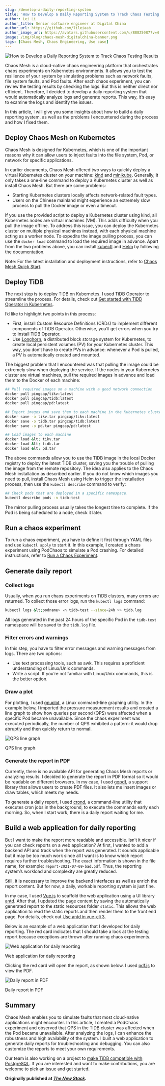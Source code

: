 ```yaml
---
slug: /develop-a-daily-reporting-system
title: 'How to Develop a Daily Reporting System to Track Chaos Testing Results'
author: Lei Li
author_title: Senior software engineer at Digital China
author_url: https://github.com/lileiaab
author_image_url: https://avatars.githubusercontent.com/u/88825087?v=4
image: /img/blog/chaos-mesh-digitalchina-banner.png
tags: [Chaos Mesh, Chaos Engineering, Use case]
---
```


![How to Develop a Daily Reporting System to Track Chaos Testing Results](/img/blog/chaos-mesh-digitalchina-banner.png)

Chaos Mesh is a cloud-native chaos engineering platform that orchestrates chaos experiments on Kubernetes environments. It allows you to test the resilience of your system by simulating problems such as network faults, file system faults, and Pod faults. After each chaos experiment, you can review the testing results by checking the logs. But this is neither direct nor efficient. Therefore, I decided to develop a daily reporting system that would automatically analyze logs and generate reports. This way, it’s easy to examine the logs and identify the issues.

<!--truncate-->

In this article, I will give you some insights about how to build a daily reporting system, as well as the problems I encountered during the process and how I fixed them.

## Deploy Chaos Mesh on Kubernetes

Chaos Mesh is designed for Kubernetes, which is one of the important reasons why it can allow users to inject faults into the file system, Pod, or network for specific applications.

In earlier documents, Chaos Mesh offered two ways to quickly deploy a virtual Kubernetes cluster on your machine: [kind](https://github.com/kubernetes-sigs/kind) and [minikube](https://minikube.sigs.k8s.io/docs/start/). Generally, it only takes a one-line command to deploy a Kubernetes cluster as well as install Chaos Mesh. But there are some problems:

- Starting Kubernetes clusters locally affects network-related fault types.
- Users on the Chinese mainland might experience an extremely slow process to pull the Docker image or even a timeout.

If you use the provided script to deploy a Kubernetes cluster using kind, all Kubernetes nodes are virtual machines (VM). This adds difficulty when you pull the image offline. To address this issue, you can deploy the Kubernetes cluster on multiple physical machines instead, with each physical machine acting as a worker node. To expedite the image pulling process, you can use the `docker load` command to load the required image in advance. Apart from the two problems above, you can install [kubectl](https://kubernetes.io/docs/reference/kubectl/overview/) and [Helm](https://helm.sh/) by following the documentation.

Note: For the latest installation and deployment instructions, refer to [Chaos Mesh Quick Start](https://chaos-mesh.org/docs/quick-start/).

## Deploy TiDB

The next step is to deploy TiDB on Kubernetes. I used TiDB Operator to streamline the process. For details, check out [Get started with TiDB Operator in Kubernetes](https://docs.pingcap.com/tidb-in-kubernetes/stable/get-started).

I’d like to highlight two points in this process:

- First, install Custom Resource Definitions (CRDs) to implement different components of TiDB Operator. Otherwise, you’ll get errors when you try to install TiDB Operator.
- Use [Longhorn](https://longhorn.io/), a distributed block storage system for Kubernetes, to create local persistent volumes (PV) for your Kubernetes cluster. This way, you don’t have to create PVs in advance: whenever a Pod is pulled, a PV is automatically created and mounted.

The biggest problem that I encountered was that pulling the image could be extremely slow when deploying the service. If the nodes in your Kubernetes cluster are virtual machines, pull the required images in advance and load them to the Docker of each machine:

```bash
## Pull required images on a machine with a good network connection
docker pull pingcap/tikv:latest
docker pull pingcap/tidb:latest
docker pull pingcap/pd:latest

## Export images and save them to each machine in the Kubernetes cluster
docker save -o tikv.tar pingcap/tikv:latest
docker save -o tidb.tar pingcap/tidb:latest
docker save -o pd.tar pingcap/pd:latest

## Load images to each machine
docker load &lt; tikv.tar
docker load &lt; tidb.tar
docker load &lt; pd.tar
```

The above commands allow you to use the TiDB image in the local Docker registry to deploy the latest TiDB cluster, saving you the trouble of pulling the image from the remote repository. The idea also applies to the Chaos Mesh installation as described earlier. If you do not know which images you need to pull, install Chaos Mesh using Helm to trigger the installation process, then use the `kubectl describe` command to verify:

```bash
## Check pods that are deployed in a specific namespace.
kubectl describe pods -n tidb-test
```

The mirror pulling process usually takes the longest time to complete. If the Pod is being scheduled to a node, check it later.

## Run a chaos experiment

To run a chaos experiment, you have to define it first through YAML files and use `kubectl apply` to start it. In this example, I created a chaos experiment using PodChaos to simulate a Pod crashing. For detailed instructions, refer to [Run a Chaos Experiment](https://chaos-mesh.org/docs/run-a-chaos-experiment/).

## Generate daily report

### Collect logs

Usually, when you run chaos experiments on TiDB clusters, many errors are returned. To collect those error logs, run the `kubectl logs` command:

```bash
kubectl logs &lt;podname> -n tidb-test --since=24h >> tidb.log
```

All logs generated in the past 24 hours of the specific Pod in the `tidb-test` namespace will be saved to the `tidb.log` file.

### Filter errors and warnings

In this step, you have to filter error messages and warning messages from logs. There are two options:

- Use text processing tools, such as awk. This requires a proficient understanding of Linux/Unix commands.
- Write a script. If you’re not familiar with Linux/Unix commands, this is the better option.

### Draw a plot

For plotting, I used [gnuplot](http://www.gnuplot.info/), a Linux command-line graphing utility. In the example below, I imported the pressure measurement results and created a line graph to show how queries per second (QPS) were affected when a specific Pod became unavailable. Since the chaos experiment was executed periodically, the number of QPS exhibited a pattern: it would drop abruptly and then quickly return to normal.

![QPS line graph](/img/blog/qps-line-graph.png)

<p class="caption">QPS line graph</p>

### Generate the report in PDF

Currently, there is no available API for generating Chaos Mesh reports or analyzing results. I decided to generate the report in PDF format so it would be readable on different browsers. In my case, I used [gopdf](https://github.com/signintech/gopdf), a support library that allows users to create PDF files. It also lets me insert images or draw tables, which meets my needs.

To generate a daily report, I used [crond](https://www.linux.org/docs/man8/cron.html), a command-line utility that executes cron jobs in the background, to execute the commands early each morning. So, when I start work, there is a daily report waiting for me.

## Build a web application for daily reporting

But I want to make the report more readable and accessible. Isn’t it nicer if you can check reports on a web application? At first, I wanted to add a backend API and track when the report was generated. It sounds applicable but it may be too much work since all I want is to know which report requires further troubleshooting. The exact information is shown in the file name, for example: `report-2021-07-09-bad.pdf`. Thus, the reporting system’s workload and complexity are greatly reduced.

Still, it is necessary to improve the backend interfaces as well as enrich the report content. But for now, a daily, workable reporting system is just fine.

In my case, I used [Vue.js](https://github.com/vuejs/vue) to scaffold the web application using a UI library [antd](https://www.antdv.com/docs/vue/introduce/). After that, I updated the page content by saving the automatically generated report to the static resources folder `static`. This allows the web application to read the static reports and then render them to the front end page. For details, check out [Use antd in vue-cli 3](https://www.antdv.com/docs/vue/use-with-vue-cli/).

Below is an example of a web application that I developed for daily reporting. The red card indicates that I should take a look at the testing report because exceptions are thrown after running chaos experiments.

![Web application for daily reporting](/img/blog/web-app-for-daily-reporting.png)

<p class="caption">Web application for daily reporting</p>

Clicking the red card will open the report, as shown below. I used [pdf.js](https://github.com/mozilla/pdf.js) to view the PDF.

![Daily report in PDF](/img/blog/daily-report-pdf.png)

<p class="caption">Daily report in PDF</p>

## Summary

Chaos Mesh enables you to simulate faults that most cloud-native applications might encounter. In this article, I created a PodChaos experiment and observed that QPS in the TiDB cluster was affected when the Pod became unavailable. After analyzing the logs, I can enhance the robustness and high availability of the system. I built a web application to generate daily reports for troubleshooting and debugging. You can also customize the reports to meet your own requirements.

Our team is also working on a project to [make TiDB compatible with PostgreSQL](https://github.com/DigitalChinaOpenSource/TiDB-for-PostgreSQL). If you are interested and want to make contributions, you are welcome to pick an issue and get started.

**Originally published at _[The New Stack](https://thenewstack.io/develop-a-daily-reporting-system-for-chaos-mesh-to-improve-system-resilience/)_.**

